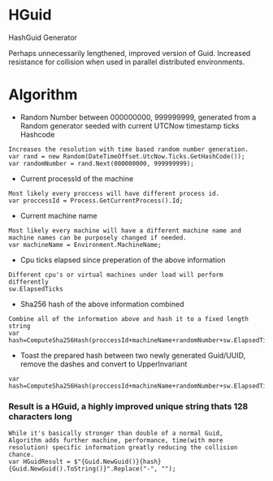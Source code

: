 # HGuid
HashGuid Generator

Perhaps unnecessarily lengthened, improved version of Guid.
Increased resistance for collision when used in parallel distributed environments.

# Algorithm

*  Random Number between 000000000, 999999999, generated from a Random generator seeded with current UTCNow timestamp ticks Hashcode
```
Increases the resolution with time based random number generation.
var rand = new Random(DateTimeOffset.UtcNow.Ticks.GetHashCode());
var randomNumber = rand.Next(000000000, 999999999);
```

*  Current processId of the machine 
```
Most likely every proccess will have different process id.
var proccessId = Process.GetCurrentProcess().Id;
```

*  Current machine name
``` 
Most likely every machine will have a different machine name and machine names can be purposely changed if needed.
var machineName = Environment.MachineName;
```

*  Cpu ticks elapsed since preperation of the above information
```
Different cpu's or virtual machines under load will perform differently
sw.ElapsedTicks
```

*  Sha256 hash of the above information combined
```
Combine all of the information above and hash it to a fixed length string
var hash=ComputeSha256Hash(proccessId+machineName+randomNumber+sw.ElapsedTicks);
```

*  Toast the prepared hash between two newly generated Guid/UUID, remove the dashes and convert to UpperInvariant
```
var hash=ComputeSha256Hash(proccessId+machineName+randomNumber+sw.ElapsedTicks);
```

### Result is a HGuid, a highly improved unique string thats 128 characters long
```
While it's basically stronger than double of a normal Guid, 
Algorithm adds further machine, performance, time(with more resolution) specific information greatly reducing the collision chance.
var HGuidResult = $"{Guid.NewGuid()}{hash}{Guid.NewGuid().ToString()}".Replace("-", "");
```
